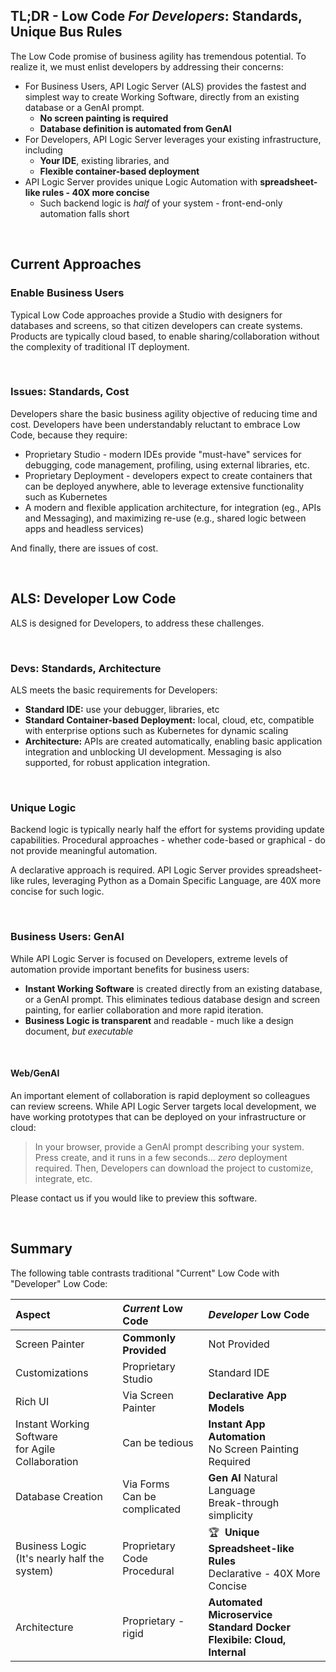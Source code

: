 ## TL;DR - Low Code *For Developers*: Standards, Unique Bus Rules

The Low Code promise of business agility has tremendous potential.  To realize it, we must enlist developers by addressing their concerns:

* For Business Users, API Logic Server (ALS) provides the fastest and simplest way to create Working Software, directly from an existing database or a GenAI prompt.  
    * **No screen painting is required**
    * **Database definition is automated from GenAI**
* For Developers, API Logic Server leverages your existing infrastructure, including 
    * **Your IDE**, existing libraries, and
    * **Flexible container-based deployment**
* API Logic Server provides unique Logic Automation with **spreadsheet-like rules - 40X more concise** 
    * Such backend logic is *half* of your system - front-end-only automation falls short

&nbsp;

## Current Approaches

### Enable Business Users

Typical Low Code approaches provide a Studio with designers for databases and screens, so that citizen developers can create systems.  Products are typically cloud based, to enable sharing/collaboration without the complexity of traditional IT deployment.

&nbsp;

### Issues: Standards, Cost

Developers share the basic business agility objective of reducing time and cost.  Developers have been understandably reluctant to embrace Low Code, because they require:

* Proprietary Studio - modern IDEs provide "must-have" services for debugging, code management, profiling, using external libraries, etc.
* Proprietary Deployment - developers expect to create containers that can be deployed anywhere, able to leverage extensive functionality such as Kubernetes
* A modern and flexible application architecture, for integration (eg., APIs and Messaging), and maximizing re-use (e.g., shared logic between apps and headless services)

And finally, there are issues of cost.

&nbsp;

## ALS: Developer Low Code

ALS is designed for Developers, to address these challenges.

&nbsp;

### Devs: Standards, Architecture

ALS meets the basic requirements for Developers:

* **Standard IDE:** use your debugger, libraries, etc
* **Standard Container-based Deployment:** local, cloud, etc, compatible with enterprise options such as Kubernetes for dynamic scaling
* **Architecture:** APIs are created automatically, enabling basic application integration and unblocking UI development.  Messaging is also supported, for robust application integration.

&nbsp;

### Unique Logic

Backend logic is typically nearly half the effort for systems providing update capabilities.  Procedural approaches - whether code-based or graphical - do not provide meaningful automation.

A declarative approach is required.  API Logic Server provides spreadsheet-like rules, leveraging Python as a Domain Specific Language, are 40X more concise for such logic.

&nbsp;

### Business Users: GenAI 

While API Logic Server is focused on Developers, extreme levels of automation provide important benefits for business users: 

* **Instant Working Software** is created directly from an existing database, or a GenAI prompt.  This eliminates tedious database design and screen painting, for earlier collaboration and more rapid iteration.
* **Business Logic is transparent** and readable - much like a design document, *but executable*

&nbsp;

#### Web/GenAI

An important element of collaboration is rapid deployment so colleagues can review screens.  While API Logic Server targets local development, we have working prototypes that can be deployed on your infrastructure or cloud:

> In your browser, provide a GenAI prompt describing your system.  Press create, and it runs in a few seconds... *zero* deployment required. Then, Developers can download the project to customize, integrate, etc. 

Please contact us if you would like to preview this software.

&nbsp;

## Summary

The following table contrasts traditional "Current" Low Code with "Developer" Low Code:

| **Aspect** | ***Current* Low Code**  | ***Developer* Low Code** |
:-------|:-----------|:-----------|
| Screen Painter | **Commonly Provided** | Not Provided |
| Customizations | Proprietary Studio | Standard IDE |
| Rich UI | Via Screen Painter | **Declarative App Models** |
| Instant Working Software<br>for Agile Collaboration | Can be tedious | **Instant App Automation**<br>No Screen Painting Required |
| Database Creation | Via Forms <br>Can be complicated | **Gen AI** Natural Language<br>Break-through simplicity |
| Business Logic<br>(It's nearly half the system) | Proprietary Code<br>Procedural | :trophy:&nbsp;&nbsp;**Unique Spreadsheet-like Rules**<br>Declarative - 40X More Concise |
| Architecture | Proprietary - rigid | **Automated Microservice**<br>**Standard Docker**<br>**Flexibile: Cloud, Internal** |

